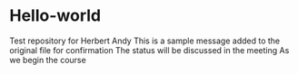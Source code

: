 # Hello-world
Test repository for Herbert Andy
This is a sample message added to the original file for confirmation
The status will be discussed in the meeting 
As we begin the course
